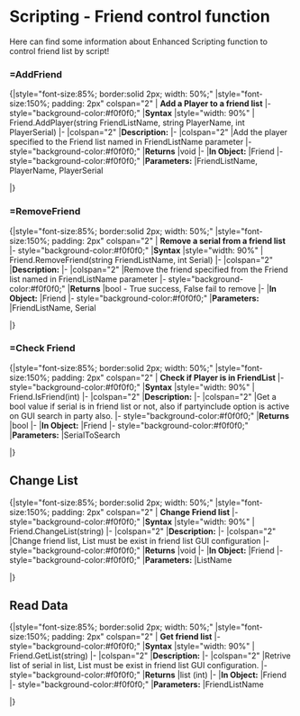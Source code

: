 # Scripting - Friend control function
Here can find some information about Enhanced Scripting function to control friend list by script!

### =AddFriend

{|style="font-size:85%; border:solid 2px; width: 50%;"
|style="font-size:150%;  padding: 2px" colspan="2" | **Add a Player to a friend list**
|- style="background-color:#f0f0f0;"
|**Syntax**
|style="width: 90%" | Friend.AddPlayer(string FriendListName, string PlayerName, int PlayerSerial)
|-
|colspan="2" |**Description:**
|-
|colspan="2" |Add the player specified to the Friend list named in FriendListName parameter
|- style="background-color:#f0f0f0;"
|**Returns**
|void
|-
|**In Object:**
|Friend
|- style="background-color:#f0f0f0;"
|**Parameters:**
|FriendListName, PlayerName, PlayerSerial  

|}

### =RemoveFriend

{|style="font-size:85%; border:solid 2px; width: 50%;"
|style="font-size:150%;  padding: 2px" colspan="2" | **Remove a serial from a friend list**
|- style="background-color:#f0f0f0;"
|**Syntax**
|style="width: 90%" | Friend.RemoveFriend(string FriendListName, int Serial)
|-
|colspan="2" |**Description:**
|-
|colspan="2" |Remove the friend specified from the Friend list named in FriendListName parameter
|- style="background-color:#f0f0f0;"
|**Returns**
|bool - True success, False fail to remove
|-
|**In Object:**
|Friend
|- style="background-color:#f0f0f0;"
|**Parameters:**
|FriendListName, Serial  

|}



### =Check Friend

{|style="font-size:85%; border:solid 2px; width: 50%;"
|style="font-size:150%;  padding: 2px" colspan="2" | **Check if Player is in FriendList**
|- style="background-color:#f0f0f0;"
|**Syntax**
|style="width: 90%" | Friend.IsFriend(int)
|-
|colspan="2" |**Description:**
|-
|colspan="2" |Get a bool value if serial is in friend list or not, also if partyinclude option is active on GUI search in party also.
|- style="background-color:#f0f0f0;"
|**Returns**
|bool
|-
|**In Object:**
|Friend
|- style="background-color:#f0f0f0;"
|**Parameters:**
|SerialToSearch

|}

## Change List

{|style="font-size:85%; border:solid 2px; width: 50%;"
|style="font-size:150%;  padding: 2px" colspan="2" | **Change Friend list**
|- style="background-color:#f0f0f0;"
|**Syntax**
|style="width: 90%" | Friend.ChangeList(string)
|-
|colspan="2" |**Description:**
|-
|colspan="2" |Change friend list, List must be exist in friend list GUI configuration
|- style="background-color:#f0f0f0;"
|**Returns**
|void
|-
|**In Object:**
|Friend
|- style="background-color:#f0f0f0;"
|**Parameters:**
|ListName

|}

## Read Data

{|style="font-size:85%; border:solid 2px; width: 50%;"
|style="font-size:150%;  padding: 2px" colspan="2" | **Get friend list**
|- style="background-color:#f0f0f0;"
|**Syntax**
|style="width: 90%" | Friend.GetList(string)
|-
|colspan="2" |**Description:**
|-
|colspan="2" |Retrive list of serial in list, List must be exist in friend list GUI configuration.
|- style="background-color:#f0f0f0;"
|**Returns**
|list (int)
|-
|**In Object:**
|Friend
|- style="background-color:#f0f0f0;"
|**Parameters:**
|FriendListName

|}
